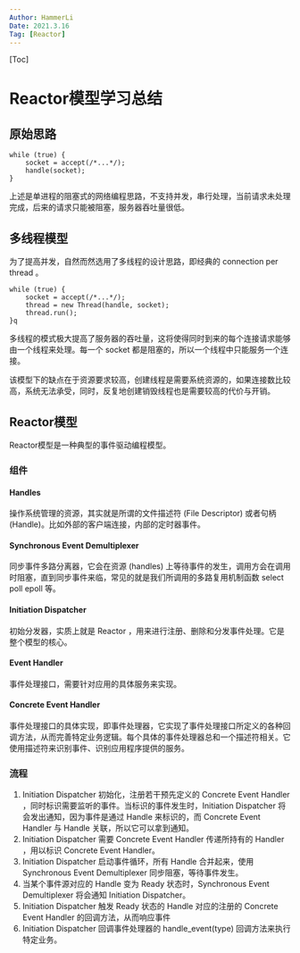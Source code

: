```yaml
---
Author: HammerLi
Date: 2021.3.16
Tag: [Reactor]
---
```


[Toc]

# Reactor模型学习总结

## 原始思路

```pseudocode
while (true) {
	socket = accept(/*...*/);
	handle(socket);
}
```

上述是单进程的阻塞式的网络编程思路，不支持并发，串行处理，当前请求未处理完成，后来的请求只能被阻塞，服务器吞吐量很低。

## 多线程模型

为了提高并发，自然而然选用了多线程的设计思路，即经典的 connection per thread 。

```pseudocode
while (true) {
	socket = accept(/*...*/);
	thread = new Thread(handle, socket);
	thread.run();
}q
```

多线程的模式极大提高了服务器的吞吐量，这将使得同时到来的每个连接请求能够由一个线程来处理。每一个 socket 都是阻塞的，所以一个线程中只能服务一个连接。

该模型下的缺点在于资源要求较高，创建线程是需要系统资源的，如果连接数比较高，系统无法承受，同时，反复地创建销毁线程也是需要较高的代价与开销。

## Reactor模型

Reactor模型是一种典型的事件驱动编程模型。

### 组件

#### Handles

操作系统管理的资源，其实就是所谓的文件描述符 (File Descriptor) 或者句柄 (Handle)。比如外部的客户端连接，内部的定时器事件。

#### Synchronous Event Demultiplexer

同步事件多路分离器，它会在资源 (handles) 上等待事件的发生，调用方会在调用时阻塞，直到同步事件来临，常见的就是我们所调用的多路复用机制函数 select poll epoll 等。

#### Initiation Dispatcher

初始分发器，实质上就是 Reactor ，用来进行注册、删除和分发事件处理。它是整个模型的核心。

#### Event Handler

事件处理接口，需要针对应用的具体服务来实现。

#### Concrete Event Handler

事件处理接口的具体实现，即事件处理器，它实现了事件处理接口所定义的各种回调方法，从而完善特定业务逻辑。每个具体的事件处理器总和一个描述符相关。它使用描述符来识别事件、识别应用程序提供的服务。

### 流程

1. Initiation Dispatcher 初始化，注册若干预先定义的 Concrete Event Handler ，同时标识需要监听的事件。当标识的事件发生时，Initiation Dispatcher 将会发出通知，因为事件是通过 Handle 来标识的，而 Concrete Event Handler 与 Handle 关联，所以它可以拿到通知。
2. Initiation Dispatcher 需要 Concrete Event Handler 传递所持有的 Handler ，用以标识 Concrete Event Handler。
3. Initiation Dispatcher 启动事件循环，所有 Handle 合并起来，使用 Synchronous Event Demultiplexer 同步阻塞，等待事件发生。
4. 当某个事件源对应的 Handle 变为 Ready 状态时，Synchronous Event Demultiplexer 将会通知 Initiation Dispatcher。
5. Initiation Dispatcher 触发 Ready 状态的 Handle 对应的注册的 Concrete Event Handler 的回调方法，从而响应事件
6. Initiation Dispatcher 回调事件处理器的 handle_event(type) 回调方法来执行特定业务。

